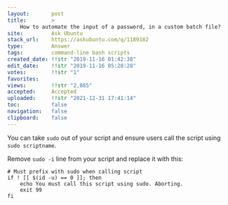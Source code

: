 ```yaml
---
layout:       post
title:        >
    How to automate the input of a password, in a custom batch file?
site:         Ask Ubuntu
stack_url:    https://askubuntu.com/q/1189182
type:         Answer
tags:         command-line bash scripts
created_date: !!str "2019-11-16 01:42:38"
edit_date:    !!str "2019-11-16 05:28:28"
votes:        !!str "1"
favorites:    
views:        !!str "2,885"
accepted:     Accepted
uploaded:     !!str "2021-12-31 17:41:14"
toc:          false
navigation:   false
clipboard:    false
---
```


You can take `sudo` out of your script and ensure users call the script using `sudo scriptname`.

Remove `sudo -i` line from your script and replace it with this:

``` 
# Must prefix with sudo when calling script
if ! [[ $(id -u) == 0 ]]; then
    echo You must call this script using sudo. Aborting.
    exit 99
fi

```
